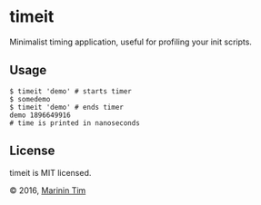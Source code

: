 timeit
======

Minimalist timing application, useful for profiling your init scripts.

## Usage

```
$ timeit 'demo' # starts timer
$ somedemo
$ timeit 'demo' # ends timer
demo 1896649916
# time is printed in nanoseconds
```

## License

timeit is MIT licensed.

&copy; 2016, [Marinin Tim](http://marinin.xyz)
